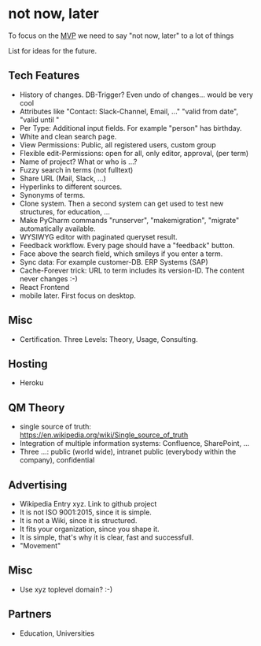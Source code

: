# not now, later

To focus on the [MVP](https://en.wikipedia.org/wiki/Minimum_viable_product) we 
need to say "not now, later" to a lot of things

List for ideas for the future.

## Tech Features

* History of changes. DB-Trigger? Even undo of changes... would be very cool
* Attributes like "Contact: Slack-Channel, Email, ..." "valid from date", "valid until "
* Per Type: Additional input fields. For example "person" has birthday. 
* White and clean search page.
* View Permissions: Public, all registered users, custom group
* Flexible edit-Permissions: open for all, only editor, approval, (per term)
* Name of project? What or who is ...?
* Fuzzy search in terms (not fulltext)
* Share URL (Mail, Slack, ...)
* Hyperlinks to different sources.
* Synonyms of terms.
* Clone system. Then a second system can get used to test new structures, for education, ...
* Make PyCharm commands "runserver", "makemigration", "migrate" automatically available.
* WYSIWYG editor with paginated queryset result.
* Feedback workflow. Every page should have a "feedback" button.
* Face above the search field, which smileys if you enter a term.
* Sync data: For example customer-DB. ERP Systems (SAP) 
* Cache-Forever trick: URL to term includes its version-ID. The content never changes :-)
* React Frontend
* mobile later. First focus on desktop.

## Misc

* Certification. Three Levels: Theory, Usage, Consulting.


## Hosting

* Heroku

## QM Theory
* single source of truth: https://en.wikipedia.org/wiki/Single_source_of_truth
* Integration of multiple information systems: Confluence, SharePoint, ...
* Three ...: public (world wide), intranet public (everybody within the company), confidential

## Advertising
* Wikipedia Entry xyz. Link to github project
* It is not ISO 9001:2015, since it is simple.
* It is not a Wiki, since it is structured.
* It fits your organization, since you shape it.
* It is simple, that's why it is clear, fast and successfull.
* "Movement"

## Misc
* Use xyz toplevel domain? :-)

## Partners
* Education, Universities


